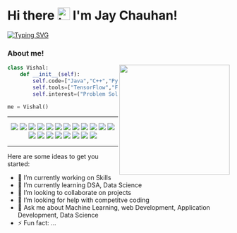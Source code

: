 # Hi there <img src="https://user-images.githubusercontent.com/1303154/88677602-1635ba80-d120-11ea-84d8-d263ba5fc3c0.gif" width="28px" alt="hi"> I'm Jay Chauhan!
[![Typing SVG](https://readme-typing-svg.herokuapp.com/?color=F77222&size=29&multiline=true&width=700&lines=Welcome+To+Vishal+Chauhan%27s+GitHub+Profile)](https://git.io/typing-svg)

### About me!
<img align='right' src="https://media.giphy.com/media/l0HlTy9x8FZo0XO1i/giphy.gif" width="250">

```python
class Vishal:
    def __init__(self):
        self.code=["Java","C++","Python","R","HTML","CSS","JavaScript", "Swift","PHP"]
        self.tools=["TensorFlow","Flask","NumPy","Pandas","Sklearn","Pytorch","Keras","OpenCV","Matplotlib "]
        self.interest=("Problem Solving","Reading Books","Writing")
       
me = Vishal()
```



---
<p align="center">
<img src="https://img.shields.io/badge/TensorFlow-%23FF6F00.svg?style=for-the-badge&logo=TensorFlow&logoColor=white" />
<img src="https://img.shields.io/badge/scikit--learn-%23F7931E.svg?style=for-the-badge&logo=scikit-learn&logoColor=white" />
<img src="https://img.shields.io/badge/pandas-%23150458.svg?style=for-the-badge&logo=pandas&logoColor=white" />
<img src="https://img.shields.io/badge/Numpy-%23150458.svg?style=for-the-badge&logo=numpy&logoColor=white" />
<img src="https://img.shields.io/badge/Java-ED8B00?style=for-the-badge&logo=java&logoColor=white">
<img src="https://img.shields.io/badge/Django-092E20?style=for-the-badge&logo=django&logoColor=white" />
<img src="https://img.shields.io/badge/C%2B%2B-00599C?style=for-the-badge&logo=c%2B%2B&logoColor=white"/>
<img src="https://img.shields.io/badge/Bootstrap-563D7C?style=for-the-badge&logo=bootstrap&logoColor=white">
<img src="https://img.shields.io/badge/swift-4EA94B?style=for-the-badge&logo=swift&logoColor=white">
<img src="https://img.shields.io/badge/Python-FFD43B?style=for-the-badge&logo=python&logoColor=darkgreen">
<img src="https://img.shields.io/badge/Git-F05032?style=for-the-badge&logo=git&logoColor=white">
<img src="https://img.shields.io/badge/React-20232A?style=for-the-badge&logo=react&logoColor=61DAFB">
<img src="https://img.shields.io/badge/PHP-000000?style=for-the-badge&logo=PHP&logoColor=white">
<img src="https://img.shields.io/badge/Flask-000000?style=for-the-badge&logo=flask&logoColor=white">
<img src="https://img.shields.io/badge/Plotly-%233F4F75.svg?style=for-the-badge&logo=plotly&logoColor=white"/>
<img src="https://img.shields.io/badge/R-276DC3?style=for-the-badge&logo=r&logoColor=white">
<img src="https://img.shields.io/badge/Stack_Overflow-FE7A16?style=for-the-badge&logo=stack-overflow&logoColor=white">
<img src="https://img.shields.io/badge/Visual%20Studio%20Code-0078d7.svg?style=for-the-badge&logo=visual-studio-code&logoColor=white)">
<img src="https://img.shields.io/badge/Android%20Studio-0078d7.svg?style=for-the-badge&logo=Android-studio&logoColor=white)">
<img src="https://img.shields.io/badge/Xcode-FFD43B.svg?style=for-the-badge&logo=Xcode&logoColor=darkgreen)">
</p>


---

<!--


Here are some ideas to get you

- 🔭 I’m currently working on ...
- 🌱 I’m currently learning ...
- 👯 I’m looking to collaborate on ...
- 🤔 I’m looking for help with ...
- 💬 Ask me about ...
- 📫 How to reach me: ...

-->


Here are some ideas to get you started:

- 🔭 I’m currently working on Skills
- 🌱 I’m currently learning DSA, Data Science
- 👯 I’m looking to collaborate on projects
- 🤔 I’m looking for help with competitve coding
- 💬 Ask me about Machine Learning, web Development, Application Development, Data Science
- ⚡ Fun fact: ...
